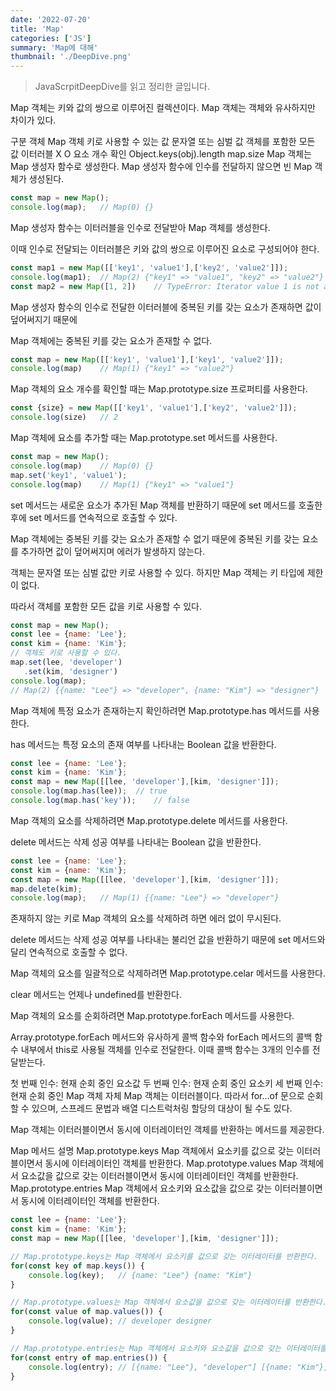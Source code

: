 ```yaml
---
date: '2022-07-20'
title: 'Map'
categories: ['JS']
summary: 'Map에 대해'
thumbnail: './DeepDive.png'
---
```

> JavaScrpitDeepDive를 읽고 정리한 글입니다.

Map 객체는 키와 값의 쌍으로 이루어진 컬렉션이다. Map 객체는 객체와 유사하지만 차이가 있다.

구분 객체 Map 객체
키로 사용할 수 있는 값 문자열 또는 심벌 값 객체를 포함한 모든 값
이터러블 X O
요소 개수 확인 Object.keys(obj).length map.size
Map 객체는 Map 생성자 함수로 생성한다. Map 생성자 함수에 인수를 전달하지 않으면 빈 Map 객체가 생성된다.

```js
const map = new Map();
console.log(map);	// Map(0) {}

```

Map 생성자 함수는 이터러블을 인수로 전달받아 Map 객체를 생성한다.

이때 인수로 전달되는 이터러블은 키와 값의 쌍으로 이루어진 요소로 구성되어야 한다.

```js
const map1 = new Map([['key1', 'value1'],['key2', 'value2']]);
console.log(map1);	// Map(2) {"key1" => "value1", "key2" => "value2"}
const map2 = new Map([1, 2])	// TypeError: Iterator value 1 is not an entry object

```

Map 생성자 함수의 인수로 전달한 이터러블에 중복된 키를 갖는 요소가 존재하면 값이 덮어써지기 때문에

Map 객체에는 중복된 키를 갖는 요소가 존재할 수 없다.

```js
const map = new Map([['key1', 'value1'],['key1', 'value2']]);
console.log(map)	// Map(1) {"key1" => "value2"}

```

Map 객체의 요소 개수를 확인할 때는 Map.prototype.size 프로퍼티를 사용한다.

```js
const {size} = new Map([['key1', 'value1'],['key2', 'value2']]);
console.log(size)	// 2

```

Map 객체에 요소를 추가할 때는 Map.prototype.set 메서드를 사용한다.

```js
const map = new Map();
console.log(map)	// Map(0) {}
map.set('key1', 'value1');
console.log(map)	// Map(1) {"key1" => "value1"}

```

set 메서드는 새로운 요소가 추가된 Map 객체를 반환하기 때문에 set 메서드를 호출한 후에 set 메서드를 연속적으로 호출할 수 있다.

Map 객체에는 중복된 키를 갖는 요소가 존재할 수 없기 때문에 중복된 키를 갖는 요소를 추가하면 값이 덮어써지며 에러가 발생하지 않는다.

객체는 문자열 또는 심벌 값만 키로 사용할 수 있다. 하지만 Map 객체는 키 타입에 제한이 없다.

따라서 객체를 포함한 모든 값을 키로 사용할 수 있다.

```js
const map = new Map();
const lee = {name: 'Lee'};
const kim = {name: 'Kim'};
// 객체도 키로 사용할 수 있다.
map.set(lee, 'developer')
   .set(kim, 'designer')
console.log(map);
// Map(2) {{name: "Lee"} => "developer", {name: "Kim"} => "designer"}

```

Map 객체에 특정 요소가 존재하는지 확인하려면 Map.prototype.has 메서드를 사용한다.

has 메서드는 특정 요소의 존재 여부를 나타내는 Boolean 값을 반환한다.

```js
const lee = {name: 'Lee'};
const kim = {name: 'Kim'};
const map = new Map([[lee, 'developer'],[kim, 'designer']]);
console.log(map.has(lee));	// true
console.log(map.has('key'));	// false

```

Map 객체의 요소를 삭제하려면 Map.prototype.delete 메서드를 사용한다.

delete 메서드는 삭제 성공 여부를 나타내는 Boolean 값을 반환한다.

```js
const lee = {name: 'Lee'};
const kim = {name: 'Kim'};
const map = new Map([[lee, 'developer'],[kim, 'designer']]);
map.delete(kim);
console.log(map);	// Map(1) {{name: "Lee"} => "developer"}

```

존재하지 않는 키로 Map 객체의 요소를 삭제하려 하면 에러 없이 무시된다.

delete 메서드는 삭제 성공 여부를 나타내는 불리언 값을 반환하기 때문에 set 메서드와 달리 연속적으로 호출할 수 없다.

Map 객체의 요소를 일괄적으로 삭제하려면 Map.prototype.celar 메서드를 사용한다.

clear 메서드는 언제나 undefined를 반환한다.

Map 객체의 요소를 순회하려면 Map.prototype.forEach 메서드를 사용한다.

Array.prototype.forEach 메서드와 유사하게 콜백 함수와 forEach 메서드의 콜백 함수 내부에서 this로 사용될 객체를 인수로 전달한다. 이때 콜백 함수는 3개의 인수를 전달받는다.

첫 번째 인수: 현재 순회 중인 요소값
두 번째 인수: 현재 순회 중인 요소키
세 번째 인수: 현재 순회 중인 Map 객체 자체
Map 객체는 이터러블이다. 따라서 for...of 문으로 순회할 수 있으며, 스프레드 문법과 배열 디스트럭처링 할당의 대상이 될 수도 있다.

Map 객체는 이터러블이면서 동시에 이터레이터인 객체를 반환하는 메서드를 제공한다.

Map 메서드 설명
Map.prototype.keys Map 객체에서 요소키를 값으로 갖는 이터러블이면서 동시에 이터레이터인 객체를 반환한다.
Map.prototype.values Map 객체에서 요소값을 값으로 갖는 이터러블이면서 동시에 이터레이터인 객체를 반환한다.
Map.prototype.entries Map 객체에서 요소키와 요소값을 값으로 갖는 이터러블이면서 동시에 이터레이터인 객체를 반환한다.

```js
const lee = {name: 'Lee'};
const kim = {name: 'Kim'};
const map = new Map([[lee, 'developer'],[kim, 'designer']]);

// Map.prototype.keys는 Map 객체에서 요소키를 값으로 갖는 이터레이터를 반환한다.
for(const key of map.keys()) {
	console.log(key);	// {name: "Lee"} {name: "Kim"}
}

// Map.prototype.values는 Map 객체에서 요소값을 값으로 갖는 이터레이터를 반환한다.
for(const value of map.values()) {
	console.log(value);	// developer designer
}

// Map.prototype.entries는 Map 객체에서 요소키와 요소값을 값으로 갖는 이터레이터를 반환한다.
for(const entry of map.entries()) {
	console.log(entry);	// [{name: "Lee"}, "developer"] [{name: "Kim"}, "designer"]
}
```